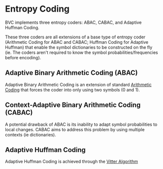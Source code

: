 # Entropy Coding
BVC implements three entropy coders: ABAC, CABAC, and Adaptive Huffman Coding. 

These three coders are all extensions of a base type of entropy coder (Arithmetic Coding for ABAC and CABAC; Huffman Coding for Adaptive Huffman) that enable the symbol dictionaries to be constructed on the fly (ie. The coders aren't required to know the symbol probabilities/frequencies before encoding).

## Adaptive Binary Arithmetic Coding (ABAC)
Adaptive Binary Arithmetic Coding is an extension of standard [Arithmetic Coding](https://en.wikipedia.org/wiki/Arithmetic_coding) that forces the coder into only using two symbols (0 and 1).

## Context-Adaptive Binary Arithmetic Coding (CABAC)
A potential drawback of ABAC is its inability to adapt symbol probabilities to local changes. CABAC aims to address this problem by using multiple contexts (ie dictionaries).


## Adaptive Huffman Coding 
Adaptive Huffman Coding is achieved through the [Vitter Algorithm](https://en.wikipedia.org/wiki/Adaptive_Huffman_coding)
